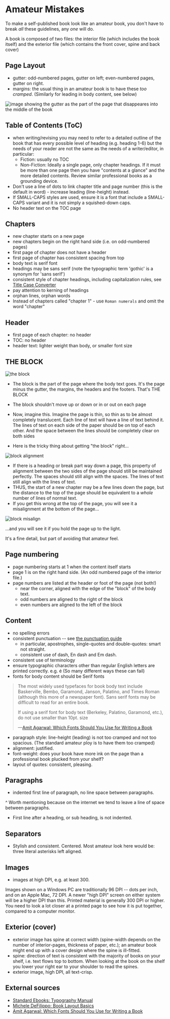 ﻿# Amateur Mistakes

To make a self-published book look like an amateur book, you don't have to break *all* these guidelines, any *one* will do.

A book is composed of two files: the interior file (which includes the book itself) and the exterior file (which contains the front cover, spine and back cover)


## Page Layout

- gutter: odd-numbered pages, gutter on left; even-numbered pages, gutter on right.
- margins: the usual thing in an amateur book is to have these *too cramped*. (Similarly for leading in body content, see below)


![image showing the gutter as the part of the page that disappeares into the middle of the book](margin_gutter.png)


## Table of Contents (ToC)

- when writing/revising you may need to refer to a detailed outline of the book that has every possible level of heading (e.g. heading 1-6) but the needs of your reader are not the same as the needs of a writer/editor, in particular:
  - Fiction: usually no TOC
  - Non-Fiction: Ideally a single page, only chapter headings. If it must be more than one page then you have "contents at a glance" and the more detailed contents. Review similar professional books as a grounding device.
- Don't use a line of dots to link chapter title and page number (this is the default in word) - increase leading (line-height) instead.
- If SMALL-CAPS styles are used, ensure it is a font that include a SMALL-CAPS variant and it is not simply a squished-down caps.
- No header text on the TOC page


## Chapters

- new chapter starts on a new page
- new chapters begin on the right hand side (i.e. on odd-numbered pages)
- first page of chapter does not have a header
- first page of chapter has consistent spacing from top
- body text is serif font
- headings may be sans serif (note the typographic term 'gothic' is a synonym for 'sans serif')
- consistent style of chapter headings, including capitalization rules, see [Title Case Converter](https://titlecaseconverter.com/)
- pay attention to kerning of headings
- orphan lines, orphan words
- Instead of chapters called "chapter 1" - use `Roman numerals` and omit the word "chapter"

## Header

- first page of each chapter: no header
- TOC: no header
- header text: lighter weight than body, or smaller font size

## THE BLOCK


![the block](the_block.png)

- The block is the part of the page where the body text goes. It's the page minus the gutter, the margins, the headers and the footers. That's THE BLOCK
- The block shouldn't move up or down or in or out on each page
- Now, imagine this. Imagine the page is thin, so thin as to be almost completely translucent. Each line of text will have a line of text behind it. The lines of text on each side of the paper should be on top of each other. And the space between the lines should be completely clear on both sides


- Here is the tricky thing about getting "the block" right...

![block alignment](block_align.png)

- If there is a heading or break part way down a page, this property of alignment between the two sides of the page should still be maintained perfectly. The spaces should still align with the spaces. The lines of text still align with the lines of text.
- THUS, the start of a new chapter may be a few lines down the page, but the distance to the top of the page should be equivalent to a *whole* number of lines of normal text.
- If you get this wrong at the top of the page, you will see it a misalignment at the bottom of the page...


![block misalign](block_misalign.png)


...and you will see it if you hold the page up to the light.

It's a fine detail, but part of avoiding that amateur feel.


## Page numbering

- page numbering starts at 1 when the content itself starts
- page 1 is on the right hand side. (An odd numbered page of the interior file.)
- page numbers are listed at the header or foot of the page (not both!)
  - near the corner, aligned with the edge of the "block" of the body text.
  - odd numbers are aligned to the right of the block
  - even numbers are aligned to the left of the block


## Content

- no spelling errors
- consistent punctuation -- see [the punctuation guide](https://www.thepunctuationguide.com/)
  - in particular, apostrophes, single-quotes and double-quotes: smart not straight.
  - consistent use of dash, En dash and Em dash.
- consistent use of terminology
- ensure typographic characters other than regular English letters are printed correctly. e.g. &eacute; (So many different ways these can fail)
- fonts for body content should be Serif fonts

> The most widely used typefaces for book body text include Baskerville, Bembo, Garamond, Janson, Palatino, and Times Roman (although this more of a newspaper font). Sans serif fonts may be difficult to read for an entire book.
>
> If using a serif font for body text (Berkeley, Palatino, Garamond, etc.), do not use smaller than 10pt. size
>
> &mdash;[Amit Agarwal: Which Fonts Should You Use for Writing a Book](https://www.labnol.org/internet/blogging/which-fonts-should-you-use-for-writing-a-book/3141/)

- paragraph style: line-height (leading) is not too cramped and not too spacious. (The standard amateur ploy is to have them too cramped)
- alignment: justified.
- font-weight: does your book have more ink on the page than a professional book plucked from your shelf?
- layout of quotes: consistent, pleasing.


## Paragraphs

-  indented first line of paragraph, no line space between paragraphs.

^ Worth mentioning because on the internet we tend to leave a line of space between paragraphs.

- First line after a heading, or sub heading, is not indented.

## Separators

- Stylish and consistent. Centered. Most amateur look here would be: three literal asterisks left aligned.

## Images

- images at high DPI, e.g. at least 300.

Images shown on a Windows PC are traditionally 96 DPI -- dots per inch, and on an Apple Mac, 72 DPI. A newer "high DPI" screen on either system will be a higher DPI than this. Printed material is generally 300 DPI or higher. You need to look a lot closer at a printed page to see how it is put together, compared to a computer monitor.




## Exterior (cover)


<!-- TODO: picture: interior file, exterior file -->

- exterior image has spine at correct width (spine-width depends on the number of interior-pages, thickness of paper, etc.); an amateur book might end up with a cover design where the spine is ill-fitted.
- spine: direction of text is consistent with the majority of books on your shelf, i.e. text flows top to bottom. When looking at the book on the shelf you lower your right ear to your shoulder to read the spines.
- exterior image, high DPI, all text-crisp.


## External sources

- [Standard Ebooks: Typography Manual](https://standardebooks.org/contribute/typography)
- [Michele DeFilippo: Book Layout Basics](https://www.ingramspark.com/blog/book-layout-basics)
- [Amit Agarwal: Which Fonts Should You Use for Writing a Book](https://www.labnol.org/internet/blogging/which-fonts-should-you-use-for-writing-a-book/3141/)